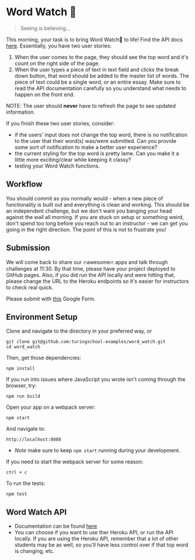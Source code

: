 # Word Watch 👀

> Seeing is believing...

This morning, your task is to bring Word Watch👀 to life! Find the API docs [here](https://github.com/turingschool-examples/word-watch-api). Essentially, you have two user stories:

1. When the user comes to the page, they should see the top word and it's count on the right side of the page.
2. When the user types a piece of text in text field and clicks the break down button, that word should be added to the master list of words. The piece of text could be a single word, or an entire essay. Make sure to read the API documentation carefully so you understand what needs to happen on the front end.

NOTE: The user should **never** have to refresh the page to see updated information.

If you finish these two user stories, consider:

- if the users' input does not change the top word, there is no notification to the user that their word(s) was/were submitted. Can you provide some sort of notification to make a better user experience?
- the current styling for the top word is pretty lame. Can you make it a little more exciting/clear while keeping it classy?
- testing your Word Watch functions.

## Workflow

You should commit as you normally would - when a new piece of functionality is built out and everything is clean and working. This should be an independent challenge, but we don't want you banging your head against the wall all morning. If you are stuck on setup or something weird, don't spend too long before you reach out to an instructor - we can get you going in the right direction. The point of this is not to frustrate you!

## Submission

We will come back to share our 🔥awesome🔥 apps and talk through challenges at 11:30. By that time, please have your project deployed to GitHub pages. Also, if you did run the API locally and were hitting that, please change the URL to the Heroku endpoints so it's easier for instructors to check real quick. 

Please submit with [this](https://goo.gl/forms/5JWcfa7xK3Tpll7I3) Google Form.


## Environment Setup

Clone and navigate to the directory in your preferred way, or

```shell
git clone git@github.com:turingschool-examples/word_watch.git
cd word_watch
```

Then, get those dependencies:

```shell
npm install
```

If you run into issues where JavaScript you wrote isn't coming through the browser, try:

```shell
npm run build
```

Open your app on a webpack server:

```shell
npm start
```

And navigate to:

```
http://localhost:8080
```

  * *Note* make sure to keep `npm start` running during your development.

If you need to start the webpack server for some reason:

```shell
ctrl + c
```

To run the tests:

```shell
npm test
```

## Word Watch API

* Documentation can be found [here](https://github.com/turingschool-examples/word-watch-api)
* You can choose if you want to use ther Heroku API, or run the API locally. If you are using the Heroku API, remember that a lot of other students may be as well, so you'll have less control over if that top word is changing, etc. 
